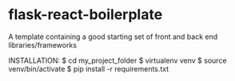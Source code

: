 # flask-react-boilerplate
A template containing a good starting set of front and back end libraries/frameworks

INSTALLATION:
    $ cd my_project_folder
    $ virtualenv venv
    $ source venv/bin/activate
    $ pip install -r requirements.txt